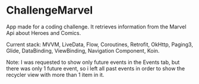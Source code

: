 # ChallengeMarvel
App made for a coding challenge. It retrieves information from the Marvel Api about Heroes and Comics.


Current stack: MVVM, LiveData, Flow, Coroutines, Retrofit, OkHttp, Paging3, Glide, DataBinding, ViewBinding, Navigation Component, Koin.

Note: I was requested to show only future events in the Events tab, but there was only 1 future event, so i left all past events in order to show the recycler view with more than 1 item in it.

